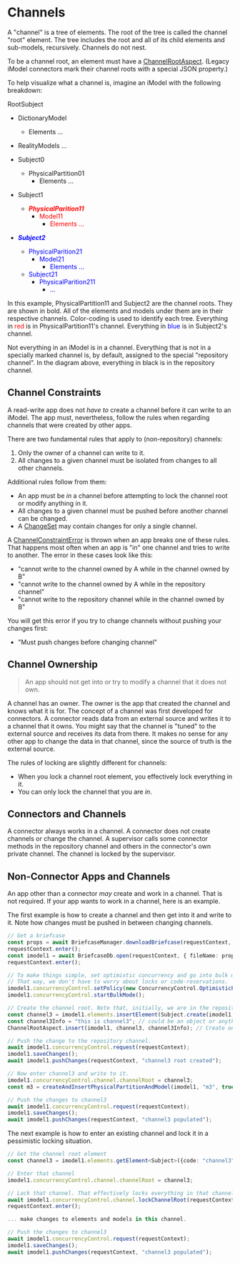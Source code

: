 # Channels

A "channel" is a tree of elements. The root of the tree is called the channel "root" element. The tree includes the root and all of its child elements and sub-models, recursively. Channels do not nest.

To be a channel root, an element must have a [ChannelRootAspect]($backend). (Legacy iModel connectors mark their channel roots with a special JSON property.)

To help visualize what a channel is, imagine an iModel with the following breakdown:

RootSubject

- DictionaryModel
  - Elements ...
- RealityModels ...
- Subject0
  - PhysicalPartition01
    - Elements ...
- Subject1

  - <span style="color:red">**_PhysicalParition11_**</span>
    - <span style="color:red">Model11</span>
      - <span style="color:red">Elements ...</span>

- <span style="color:blue">**_Subject2_**</span>
  - <span style="color:blue">PhysicalParition21</span>
    - <span style="color:blue">Model21</span>
      - <span style="color:blue">Elements ...</span>
  - <span style="color:blue">Subject21</span>
    - <span style="color:blue">PhysicalParition211</span>
      - <span style="color:blue">...</span>

In this example, PhysicalPartition11 and Subject2 are the channel roots. They are shown in bold. All of the elements and models under them are in their respective channels. Color-coding is used to identify each tree. Everything in <span style="color:red">red</span> is in PhysicalPartition11's channel. Everything in <span style="color:blue">blue</span> is in Subject2's channel.

Not everything in an iModel is in a channel. Everything that is not in a specially marked channel is, by default, assigned to the special "repository channel". In the diagram above, everything in black is in the repository channel.

## Channel Constraints

A read-write app does not _have to_ create a channel before it can write to an iModel. The app must, nevertheless, follow the rules when regarding channels that were created by other apps.

There are two fundamental rules that apply to (non-repository) channels:

1. Only the owner of a channel can write to it.
1. All changes to a given channel must be isolated from changes to all other channels.

Additional rules follow from them:

- An app must be _in_ a channel before attempting to lock the channel root or modify anything in it.
- All changes to a given channel must be pushed before another channel can be changed.
- A [ChangeSet]($imodelhub-client) may contain changes for only a single channel.

A [ChannelConstraintError]($backend) is thrown when an app breaks one of these rules. That happens most often when an app is "in" one channel and tries to write to another. The error in these cases look like this:

- "cannot write to the channel owned by A while in the channel owned by B"
- "cannot write to the channel owned by A while in the repository channel"
- "cannot write to the repository channel while in the channel owned by B"

You will get this error if you try to change channels without pushing your changes first:

- "Must push changes before changing channel"

## Channel Ownership

> An app should not get into or try to modify a channel that it does not own.

A channel has an owner. The owner is the app that created the channel and knows what it is for. The concept of a channel was first developed for connectors. A connector reads data from an external source and writes it to a channel that it owns. You might say that the channel is "tuned" to the external source and receives its data from there. It makes no sense for any other app to change the data in that channel, since the source of truth is the external source.

The rules of locking are slightly different for channels:

- When you lock a channel root element, you effectively lock everything in it.
- You can only lock the channel that you are _in_.

## Connectors and Channels

A connector always works in a channel. A connector does not create channels or change the channel. A supervisor calls some connector methods in the repository channel and others in the connector's own private channel. The channel is locked by the supervisor.

## Non-Connector Apps and Channels

An app other than a connector _may_ create and work in a channel. That is not required. If your app wants to work in a channel, here is an example.

The first example is how to create a channel and then get into it and write to it. Note how changes must be pushed in between changing channels.

```ts
// Get a briefcase
const props = await BriefcaseManager.downloadBriefcase(requestContext, { contextId: testProjectId, iModelId: readWriteTestIModel.id });
requestContext.enter();
const imodel1 = await BriefcaseDb.open(requestContext, { fileName: props.fileName });
requestContext.enter();

// To make things simple, set optimistic concurrency and go into bulk mode.
// That way, we don't have to worry about locks or code-reservations.
imodel1.concurrencyControl.setPolicy(new ConcurrencyControl.OptimisticPolicy());
imodel1.concurrencyControl.startBulkMode();

// Create the channel root. Note that, initially, we are in the repository channel.
const channel3 = imodel1.elements.insertElement(Subject.create(imodel1, imodel1.elements.getRootSubject().id, "channel3"));
const channel3Info = "this is channel3"; // could be an object or anything you like
ChannelRootAspect.insert(imodel1, channel3, channel3Info); // Create one of the channels using the new aspect in the way iTwin.js apps would set them up.

// Push the change to the repository channel.
await imodel1.concurrencyControl.request(requestContext);
imodel1.saveChanges();
await imodel1.pushChanges(requestContext, "channel3 root created");

// Now enter channel3 and write to it.
imodel1.concurrencyControl.channel.channelRoot = channel3;
const m3 = createAndInsertPhysicalPartitionAndModel(imodel1, "m3", true, channel3; // some function that creates a model

// Push the changes to channel3
await imodel1.concurrencyControl.request(requestContext);
imodel1.saveChanges();
await imodel1.pushChanges(requestContext, "channel3 populated");
```

The next example is how to enter an existing channel and lock it in a pessimistic locking situation.

```ts
// Get the channel root element
const channel3 = imodel1.elements.getElement<Subject>({code: "channel3"});

// Enter that channel
imodel1.concurrencyControl.channel.channelRoot = channel3;

// Lock that channel. That effectively locks everything in that channel.
await imodel1.concurrencyControl.channel.lockChannelRoot(requestContext);
requestContext.enter();

... make changes to elements and models in this channel.

// Push the changes to channel3
await imodel1.concurrencyControl.request(requestContext);
imodel1.saveChanges();
await imodel1.pushChanges(requestContext, "channel3 populated");
```
